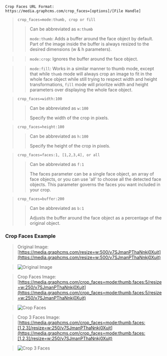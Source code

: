 ```
Crop Faces URL Format:
https://media.graphcms.com/crop_faces=[options]/[File Handle]
```
<!-- -->
> `crop_faces=mode:thumb, crop or fill`
> 
> > Can be abbreviated as `m:thumb`
> > 
> > `mode:thumb`: Adds a buffer around the face object by default. Part of the image inside the buffer is always resized to the desired dimensions (w & h parameters).

> > `mode:crop`: Ignores the buffer around the face object.

> > `mode:fill`: Works in a similar manner to thumb mode, except that while `thumb` mode will always crop an image to fit in the whole face object while still trying to respect width and height transformations, `fill` mode will prioritze width and height parameters over displaying the whole face object.

<!-- -->
> `crop_faces=width:100`
> 
> > Can be abbreviated as `w:100`
> > 
> > Specify the width of the crop in pixels.

<!-- -->
> `crop_faces=height:100`
> 
> > Can be abbreviated as `h:100`
> > 
> > Specify the height of the crop in pixels.

<!-- -->
> `crop_faces=faces:1, [1,2,3,4], or all`
> 
> > Can be abbreviated as `f:1`
> > 
> > The faces parameter can be a single face object, an array of face objects, or you can use 'all' to choose all the detected face objects. This parameter governs the faces you want included in your crop.

<!-- -->
> `crop_faces=buffer:200`
> 
> > Can be abbreviated as `b:1`
> > 
> > Adjusts the buffer around the face object as a percentage of the original object.

### Crop Faces Example

>Original Image: [https://media.graphcms.com/resize=w:500/v7SJmanPThaNnkj0Xujt](https://media.graphcms.com/resize=w:500/v7SJmanPThaNnkj0Xujt)

>![Original Image](https://media.graphcms.com/resize=w:500/v7SJmanPThaNnkj0Xujt)

>Crop Faces Image: [https://media.graphcms.com/crop_faces=mode:thumb,faces:5/resize=w:250/v7SJmanPThaNnkj0Xujt](https://media.graphcms.com/crop_faces=mode:thumb,faces:5/resize=w:250/v7SJmanPThaNnkj0Xujt)

>![Crop Faces](https://media.graphcms.com/crop_faces=mode:thumb,faces:5/resize=w:250/v7SJmanPThaNnkj0Xujt)

>Crop 3 Faces Image: [https://media.graphcms.com/crop_faces=mode:thumb,faces:[1,2,3]/resize=w:250/v7SJmanPThaNnkj0Xujt](https://media.graphcms.com/crop_faces=mode:thumb,faces:[1,2,3]/resize=w:250/v7SJmanPThaNnkj0Xujt)

>![Crop 3 Faces](https://media.graphcms.com/crop_faces=mode:thumb,faces:[1,2,3]/resize=w:250/v7SJmanPThaNnkj0Xujt)